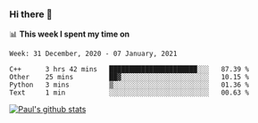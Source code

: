 ### Hi there 👋

📊 **This week I spent my time on**
<!--START_SECTION:waka-->
```text
Week: 31 December, 2020 - 07 January, 2021

C++      3 hrs 42 mins   ██████████████████████░░░   87.39 % 
Other    25 mins         ██▓░░░░░░░░░░░░░░░░░░░░░░   10.15 % 
Python   3 mins          ▒░░░░░░░░░░░░░░░░░░░░░░░░   01.36 % 
Text     1 min           ░░░░░░░░░░░░░░░░░░░░░░░░░   00.63 % 
```
<!--END_SECTION:waka-->


[![Paul's github stats](https://github-readme-stats.vercel.app/api?username=mickeyouyou&theme=dracula&show_icons=true)](https://github.com/anuraghazra/github-readme-stats)
